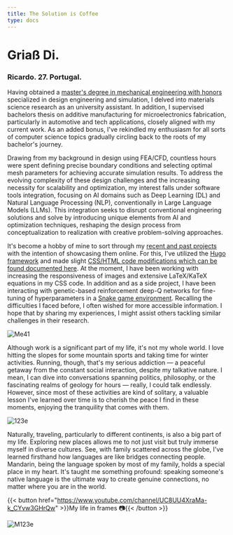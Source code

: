 ```yaml
---
title: The Solution is Coffee            
type: docs
---
```


# **Griaß Di.**

### Ricardo. 27. Portugal.

Having obtained a [master's degree in mechanical engineering with honors](https://fenix.tecnico.ulisboa.pt/cursos/memec/dissertacao/1128253548922394) specialized in design engineering and simulation, I delved into materials science research as an university assistant. In addition, I supervised bachelors thesis on additive manufacturing for microelectronics fabrication, particularly in automotive and tech applications, closely aligned with my current work. As an added bonus, I've rekindled my enthusiasm for all sorts of computer science topics gradually circling back to the roots of my bachelor's journey.

Drawing from my background in design using FEA/CFD, countless hours were spent defining precise boundary conditions and selecting optimal mesh parameters for achieving accurate simulation results. To address the evolving complexity of these design challenges and the increasing necessity for scalability and optimization, my interest falls under software tools integration, focusing on AI domains such as Deep Learning (DL) and Natural Language Processing (NLP), conventionally in Large Language Models (LLMs). This integration seeks to disrupt conventional engineering solutions and solve by introducing unique elements from AI and optimization techniques, reshaping the design process from conceptualization to realization with creative problem-solving approaches.

It's become a hobby of mine to sort through my [recent and past projects](https://github.com/roaked?tab=repositories) with the intention of showcasing them online. For this, I've utilized the [Hugo framework](https://gohugo.io/getting-started/installing/) and made slight [CSS/HTML code modifications which can be found documented here](https://ricardochin.com/docs/mod/). At the moment, I have been working with increasing the responsiveness of images and extensive LaTeX/KaTeX equations in my CSS code. In addition and as a side project, I have been interacting with genetic-based reinforcement deep-Q networks for fine-tuning of hyperparameters in a [Snake game environment](https://github.com/roaked/snake-q-learning-genetic-algorithm). Recalling the difficulties I faced before, I often wished for more accessible information. I hope that by sharing my experiences, I might assist others tackling similar challenges in their research.


![Me41](https://live.staticflickr.com/65535/53352035229_f9204869a6_c.jpg)

Although work is a significant part of my life, it's not my whole world. I love hitting the slopes for some mountain sports and taking time for winter activities. Running, though, that's my serious addiction — a peaceful getaway from the constant social interaction, despite my talkative nature. I mean, I can dive into conversations spanning politics, philosophy, or the fascinating realms of geology for hours — really, I could talk endlessly. However, since most of these activities are kind of solitary, a valuable lesson I've learned over time is to cherish the peace I find in these moments, enjoying the tranquility that comes with them.

![123e](https://live.staticflickr.com/65535/53351935583_2203c22f2f_c.jpg)

Naturally, traveling, particularly to different continents, is also a big part of my life. Exploring new places allows me to not just visit but truly immerse myself in diverse cultures. See, with family scattered across the globe, I've learned firsthand how languages are like bridges connecting people. Mandarin, being the language spoken by most of my family, holds a special place in my heart. It's taught me something profound: speaking someone's native language is the ultimate way to create genuine connections, no matter where you are in the world.

{{< button href="https://www.youtube.com/channel/UC8UU4XraMa-k_CYvw3GHrQw" >}}My life in frames 📷{{< /button >}}


![M123e](https://live.staticflickr.com/65535/53343069030_6d4e5837cd_c.jpg)


